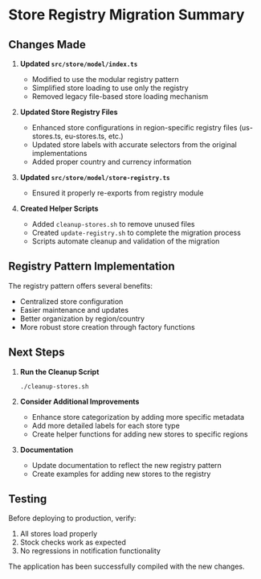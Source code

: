 # Store Registry Migration Summary

## Changes Made

1. **Updated `src/store/model/index.ts`**
   - Modified to use the modular registry pattern
   - Simplified store loading to use only the registry
   - Removed legacy file-based store loading mechanism

2. **Updated Store Registry Files**
   - Enhanced store configurations in region-specific registry files (us-stores.ts, eu-stores.ts, etc.)
   - Updated store labels with accurate selectors from the original implementations
   - Added proper country and currency information

3. **Updated `src/store/model/store-registry.ts`**
   - Ensured it properly re-exports from registry module

4. **Created Helper Scripts**
   - Added `cleanup-stores.sh` to remove unused files
   - Created `update-registry.sh` to complete the migration process
   - Scripts automate cleanup and validation of the migration

## Registry Pattern Implementation

The registry pattern offers several benefits:
- Centralized store configuration
- Easier maintenance and updates
- Better organization by region/country
- More robust store creation through factory functions

## Next Steps

1. **Run the Cleanup Script**
   ```
   ./cleanup-stores.sh
   ```

2. **Consider Additional Improvements**
   - Enhance store categorization by adding more specific metadata
   - Add more detailed labels for each store type
   - Create helper functions for adding new stores to specific regions

3. **Documentation**
   - Update documentation to reflect the new registry pattern
   - Create examples for adding new stores to the registry

## Testing

Before deploying to production, verify:
1. All stores load properly
2. Stock checks work as expected
3. No regressions in notification functionality

The application has been successfully compiled with the new changes.